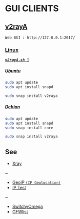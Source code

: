 
# GUI CLIENTS

## [v2rayA](https://v2raya.org/)

`Web GUI : http://127.0.0.1:2017/`

### [Linux](https://snapcraft.io/v2raya)

[***`v2rayA.sh 🚀`***](v2rayA.sh)

##### [Ubuntu](https://snapcraft.io/install/v2raya/ubuntu)

```sh
sudo apt update
sudo apt install snapd

sudo snap install v2raya
```

##### [Debian](https://snapcraft.io/install/v2raya/debian)

```sh
sudo apt update
sudo apt install snapd
sudo snap install core

sudo snap install v2raya
```

## See

- [Xray](https://github.com/XTLS/Xray-core#gui-clients)

~

- [GeoIP `(IP Geolocation)`](https://www.maxmind.com/) 
- [IP Test](http://ip111.cn)

~

- [SwitchyOmega](https://github.com/FelisCatus/SwitchyOmega)
- [GFWlist](https://github.com/gfwlist/gfwlist)
